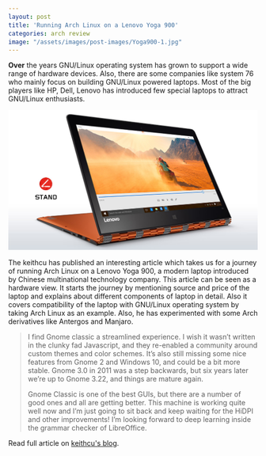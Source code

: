```yaml
---
layout: post
title: 'Running Arch Linux on a Lenovo Yoga 900'
categories: arch review
image: "/assets/images/post-images/Yoga900-1.jpg"
---
```


**Over** the years GNU/Linux operating system has grown to support a wide range of hardware devices. Also, there are some companies like system 76 who mainly focus on building GNU/Linux powered laptops. Most of the big players like HP, Dell, Lenovo has introduced few special laptops to attract GNU/Linux enthusiasts.

![Lenovo Yoga 900](/assets/images/post-images/Yoga900-1.jpg)

The keithcu has published an interesting article which takes us for a journey of running Arch Linux on a Lenovo Yoga 900, a modern laptop introduced by Chinese multinational technology company. This article can be seen as a hardware view. It starts the journey by mentioning source and price of the laptop and explains about different components of laptop in detail. Also it covers compatibility of the laptop with GNU/Linux operating system by taking Arch Linux as an example. Also, he has experimented with some Arch derivatives like Antergos and Manjaro.

<blockquote>
    <p>I find Gnome classic a streamlined experience. I wish it wasn’t written in the clunky fad Javascript, and they re-enabled a community around custom themes and color schemes. It’s also still missing some nice features from Gnome 2 and Windows 10, and could be a bit more stable. Gnome 3.0 in 2011 was a step backwards, but six years later we’re up to Gnome 3.22, and things are mature again.</p>
<p>
    Gnome Classic is one of the best GUIs, but there are a number of good ones and all are getting better. This machine is working quite well now and I’m just going to sit back and keep waiting for the HiDPI and other improvements! I’m looking forward to deep learning inside the grammar checker of LibreOffice.</p>
</blockquote>

Read full article on [keithcu's blog](http://keithcu.com/wordpress/?p=3739). 